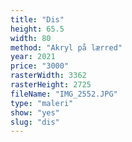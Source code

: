 ```yaml
---
title: "Dis"
height: 65.5
width: 80
method: "Akryl på lærred"
year: 2021
price: "3000"
rasterWidth: 3362
rasterHeight: 2725
fileName: "IMG_2552.JPG"
type: "maleri"
show: "yes"
slug: "dis"
---
```

